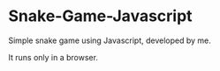 # Snake-Game-Javascript

Simple snake game using Javascript, developed by me.

It runs only in a browser.
